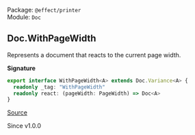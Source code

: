 Package: `@effect/printer`<br />
Module: `Doc`<br />

## Doc.WithPageWidth

Represents a document that reacts to the current page width.

**Signature**

```ts
export interface WithPageWidth<A> extends Doc.Variance<A> {
  readonly _tag: "WithPageWidth"
  readonly react: (pageWidth: PageWidth) => Doc<A>
}
```

[Source](https://github.com/Effect-TS/effect/tree/main/packages/printer/src/Doc.ts#L280)

Since v1.0.0